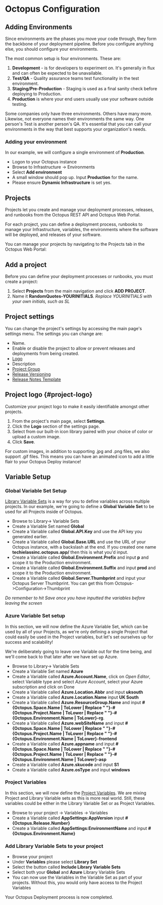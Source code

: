 #  Octopus Configuration

## Adding Environments

Since environments are the phases you move your code through, they form the backbone of your deployment pipeline. Before you configure anything else, you should configure your environments.

The most common setup is four environments. These are:

1. **Development** - is for developers to experiment on. It's generally in flux and can often be expected to be unavailable.
1. **Test/QA** - Quality assurance teams test functionality in the test environment.
1. **Staging/Pre-Production** - Staging is used as a final sanity check before deploying to Production.
1. **Production** is where your end users usually use your software outside testing.

Some companies only have three environments. Others have many more. Likewise, not everyone names their environments the same way. One person's Test is another person's QA. It's essential that you can call your environments in the way that best supports your organization's needs.

### Adding your environment

In our example, we will configure a single environment of **Production**. 

- Logon to your Octopus instance
- Browse to Infrastructure -> Environments
- Select **Add environment**
- A small window should pop up. Input **Production** for the name. 
- Please ensure **Dynamic Infrastructure** is set yes. 

## Projects

Projects let you create and manage your deployment processes, releases, and runbooks from the Octopus REST API and Octopus Web Portal.

For each project, you can define a deployment process, runbooks to manage your Infrastructure, variables, the environments where the software will be deployed, and releases of your software.

You can manage your projects by navigating to the Projects tab in the Octopus Web Portal:

## Add a project

Before you can define your deployment processes or runbooks, you must create a project:

1. Select **Projects** from the main navigation and click **ADD PROJECT**.
1. Name it **RandomQuotes-YOURINITIALS**. _Replace YOURINITIALS with your own initials, such as SL_

## Project settings

You can change the project's settings by accessing the main page's settings menu. The settings you can change are:

- Name.
- Enable or disable the project to allow or prevent releases and deployments from being created.
- [Logo](#project-logo)
- Description
- [Project Group](#project-group)
- [Release Versioning](/docs/releases/release-versioning.md)
- [Release Notes Template](/docs/releases/release-notes.md#Release-Notes-Templates)


## Project logo {#project-logo}

Customize your project logo to make it easily identifiable amongst other projects.

1. From the project's main page, select **Settings**.
2. Click the **Logo** section of the settings page.
3. Select from our built-in icon library paired with your choice of color or upload a custom image.
4. Click **Save**.

For custom images, in addition to supporting .jpg and .png files, we also support .gif files. This means you can have an animated icon to add a little flair to your Octopus Deploy instance!

## Variable Setup

### Global Variable Set Setup

[Library Variable Sets](https://octopus.com/docs/projects/variables/library-variable-sets) is a way for you to define variables across multiple projects. In our example, we're going to define a **Global Variable Set** to be used for all Projects inside of Octopus.

- Browse to Library-> Variable Sets
- Create a Variable Set named **Global**
- Create a Variable called **Global.API.Key** and use the API key you generated earlier. 
- Create a Variable called **Global.Base.URL** and use the URL of your Octopus instance, with a backslash at the end. If you created one name **techielassinc.octopus.app/** then this is what you'd input. 
- Create a Variable called **Global.Environment.Prefix** and input **p** and scope it to the Production environment.
- Create a Variable called **Global.Environment.Suffix** and input **prod** and scope it to the Production environment.
- Create a Variable called **Global.Server.Thumbprint** and input your Octopus Server Thumbprint. You can get this from Octopus->Configuration->Thumbprint

_Do remember to hit Save once you have inputted the variables before leaving the screen_

### Azure Variable Set setup

In this section, we will now define the Azure Variable Set, which can be used by all of your Projects, as we're only defining a single Project that could easily be used in the Project variables, but let's set ourselves up for success and scalability!

We're deliberately going to leave one Variable out for the time being, and we'll come back to that later after we have set up Azure.

- Browse to Library-> Variable Sets
- Create a Variable Set named **Azure**
- Create a Variable called **Azure.Account.Name**, click on _Open Editor_, select Variable type and select _Azure Account_, select your Azure subscription and click on Done
- Create a Variable called **Azure.Location.Abbr** and input **uksouth**
- Create a Variable called **Azure.Location.Name** input **UK South**
- Create a Variable called **Azure.ResourceGroup.Name** and input **#{Octopus.Space.Name | ToLower | Replace " "}-#{Octopus.Project.Name | ToLower | Replace " "}-#{Octopus.Environment.Name | ToLower}-rg**.
- Create a Variable called **Azure.webSiteName** and input **#{Octopus.Space.Name | ToLower | Replace " "}-#{Octopus.Project.Name | ToLower | Replace " "}-#{Octopus.Environment.Name | ToLower}-frontend**
- Create a Variable called **Azure.appname** and input **#{Octopus.Space.Name | ToLower | Replace " "}-#{Octopus.Project.Name | ToLower | Replace " "}-#{Octopus.Environment.Name | ToLower}-asp**
- Create a Variable called **Azure.skucode** and input **S1**
- Create a Variable called **Azure.osType** and input **windows**

### Project Variables

In this section, we will now define the [Project Variables](https://octopus.com/docs/projects/variables). We are mixing Project and Library Variable sets as this is more real world. Still, these variables could be either in the Library Variable Set or as Project Variables.

- Browse to your project -> Variables -> Variables
- Create a Variable called **AppSettings:AppVersion** input **#{Octopus.Release.Number}**
- Create a Variable called **AppSettings:EnvironmentName** and input **#{Octopus.Environment.Name}**

### Add Library Variable Sets to your project

- Browse your project
- Under **Variables** please select **Library Set**
- Select the button called **Include Library Variable Sets**
- Select both your **Global** and **Azure** Library Variable Sets
- You can now use the Variables in the Variable Set as part of your projects. Without this, you would only have access to the Project Variables

Your Octopus Deployment process is now completed.

